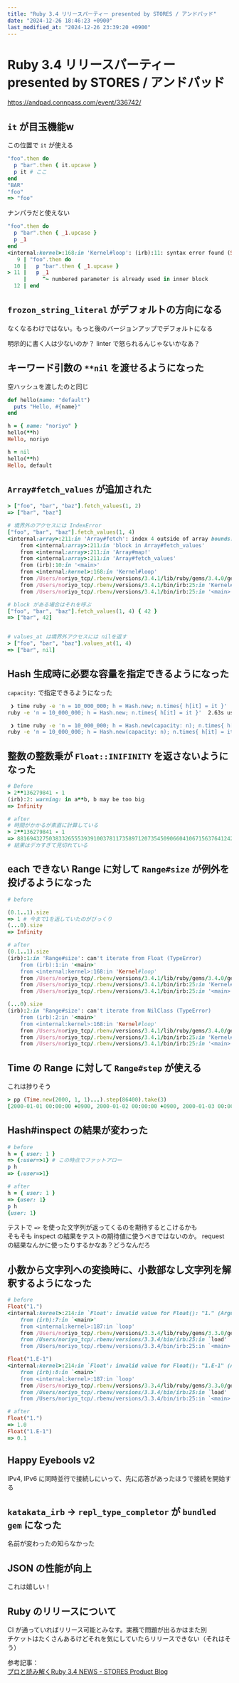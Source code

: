 ```yaml
---
title: "Ruby 3.4 リリースパーティー presented by STORES / アンドパッド"
date: "2024-12-26 18:46:23 +0900"
last_modified_at: "2024-12-26 23:39:20 +0900"
---
```


# Ruby 3.4 リリースパーティー presented by STORES / アンドパッド
https://andpad.connpass.com/event/336742/

## `it` が目玉機能w

この位置で `it` が使える

```rb
"foo".then do
  p "bar".then { it.upcase }
  p it # ここ
end
"BAR"
"foo"
=> "foo"
```

ナンパラだと使えない

```rb
"foo".then do
  p "bar".then { _1.upcase }
  p _1
end
<internal:kernel>:168:in 'Kernel#loop': (irb):11: syntax error found (SyntaxError)
   9 | "foo".then do
  10 |   p "bar".then { _1.upcase }
> 11 |   p _1
     |     ^~ numbered parameter is already used in inner block
  12 | end
```


## `frozon_string_literal` がデフォルトの方向になる  
なくなるわけではない。もっと後のバージョンアップでデフォルトになる  

明示的に書く人は少ないのか？ linter で怒られるんじゃないかなあ？

## キーワード引数の `**nil` を渡せるようになった
空ハッシュを渡したのと同じ

```rb
def hello(name: "default")
  puts "Hello, #{name}"
end

h = { name: "noriyo" }
hello(**h)
Hello, noriyo

h = nil
hello(**h)
Hello, default
```

## `Array#fetch_values` が追加された

```rb
> ["foo", "bar", "baz"].fetch_values(1, 2)
=> ["bar", "baz"]

# 境界外のアクセスには IndexError
["foo", "bar", "baz"].fetch_values(1, 4)
<internal:array>:211:in 'Array#fetch': index 4 outside of array bounds: -3...3 (IndexError)
	from <internal:array>:211:in 'block in Array#fetch_values'
	from <internal:array>:211:in 'Array#map!'
	from <internal:array>:211:in 'Array#fetch_values'
	from (irb):10:in '<main>'
	from <internal:kernel>:168:in 'Kernel#loop'
	from /Users/noriyo_tcp/.rbenv/versions/3.4.1/lib/ruby/gems/3.4.0/gems/irb-1.14.3/exe/irb:9:in '<top (required)>'
	from /Users/noriyo_tcp/.rbenv/versions/3.4.1/bin/irb:25:in 'Kernel#load'
	from /Users/noriyo_tcp/.rbenv/versions/3.4.1/bin/irb:25:in '<main>'

# block がある場合はそれを呼ぶ
["foo", "bar", "baz"].fetch_values(1, 4) { 42 }
=> ["bar", 42]


# values_at は境界外アクセスには nilを返す
> ["foo", "bar", "baz"].values_at(1, 4)
=> ["bar", nil]
```

## Hash 生成時に必要な容量を指定できるようになった
`capacity:` で指定できるようになった

```zsh
 ❯ time ruby -e 'n = 10_000_000; h = Hash.new; n.times{ h[it] = it }'
ruby -e 'n = 10_000_000; h = Hash.new; n.times{ h[it] = it }'  2.63s user 0.29s system 85% cpu 3.421 total

 ❯ time ruby -e 'n = 10_000_000; h = Hash.new(capacity: n); n.times{ h[it] = it }'
ruby -e 'n = 10_000_000; h = Hash.new(capacity: n); n.times{ h[it] = it }'  1.90s user 0.16s system 82% cpu 2.485 total
```

## 整数の整数乗が `Float::INIFINITY` を返さないようになった

```rb
# Before
> 2**136279841 - 1
(irb):2: warning: in a**b, b may be too big
=> Infinity

# after
# 時間がかかるが素直に計算している
> 2**136279841 - 1
=> 88169432750383326555393910037811735897120735450906604106715637641242263069475684144172599034772328310883750973995977687416411861067989576855>
# 結果はデカすぎて見切れている
```
## each できない Range に対して `Range#size` が例外を投げるようになった

```rb
# before

(0.1..1).size
=> 1 # 今まで1を返していたのがびっくり
(...0).size
=> Infinity

# after
(0.1..1).size
(irb):1:in 'Range#size': can't iterate from Float (TypeError)
	from (irb):1:in '<main>'
	from <internal:kernel>:168:in 'Kernel#loop'
	from /Users/noriyo_tcp/.rbenv/versions/3.4.1/lib/ruby/gems/3.4.0/gems/irb-1.14.3/exe/irb:9:in '<top (required)>'
	from /Users/noriyo_tcp/.rbenv/versions/3.4.1/bin/irb:25:in 'Kernel#load'
	from /Users/noriyo_tcp/.rbenv/versions/3.4.1/bin/irb:25:in '<main>'

(...0).size
(irb):2:in 'Range#size': can't iterate from NilClass (TypeError)
	from (irb):2:in '<main>'
	from <internal:kernel>:168:in 'Kernel#loop'
	from /Users/noriyo_tcp/.rbenv/versions/3.4.1/lib/ruby/gems/3.4.0/gems/irb-1.14.3/exe/irb:9:in '<top (required)>'
	from /Users/noriyo_tcp/.rbenv/versions/3.4.1/bin/irb:25:in 'Kernel#load'
	from /Users/noriyo_tcp/.rbenv/versions/3.4.1/bin/irb:25:in '<main>'
```

## Time の Range に対して `Range#step` が使える
これは捗りそう

```rb
> pp (Time.new(2000, 1, 1)...).step(86400).take(3)
[2000-01-01 00:00:00 +0900, 2000-01-02 00:00:00 +0900, 2000-01-03 00:00:00 +0900]
```

## Hash#inspect の結果が変わった

```rb
# before
h = { user: 1 }
=> {:user=>1} # この時点でファットアロー
p h
=> {:user=>1}

# after
h = { user: 1 }
=> {user: 1}
p h
{user: 1}
```

テストで `=>` を使った文字列が返ってくるのを期待するとこけるかも  
そもそも inspect の結果をテストの期待値に使うべきではないのか。 request の結果なんかに使ったりするかなあ？どうなんだろ

## 小数から文字列への変換時に、小数部なし文字列を解釈するようになった

```rb
# before
Float("1.")
<internal:kernel>:214:in `Float': invalid value for Float(): "1." (ArgumentError)
	from (irb):7:in `<main>'
	from <internal:kernel>:187:in `loop'
	from /Users/noriyo_tcp/.rbenv/versions/3.3.4/lib/ruby/gems/3.3.0/gems/irb-1.13.1/exe/irb:9:in `<top (required)>'
	from /Users/noriyo_tcp/.rbenv/versions/3.3.4/bin/irb:25:in `load'
	from /Users/noriyo_tcp/.rbenv/versions/3.3.4/bin/irb:25:in `<main>'

Float("1.E-1")
<internal:kernel>:214:in `Float': invalid value for Float(): "1.E-1" (ArgumentError)
	from (irb):8:in `<main>'
	from <internal:kernel>:187:in `loop'
	from /Users/noriyo_tcp/.rbenv/versions/3.3.4/lib/ruby/gems/3.3.0/gems/irb-1.13.1/exe/irb:9:in `<top (required)>'
	from /Users/noriyo_tcp/.rbenv/versions/3.3.4/bin/irb:25:in `load'
	from /Users/noriyo_tcp/.rbenv/versions/3.3.4/bin/irb:25:in `<main>'

# after
Float("1.")
=> 1.0
Float("1.E-1")
=> 0.1
```

## Happy Eyebools v2
IPv4, IPv6 に同時並行で接続しにいって、先に応答があったほうで接続を開始する

## `katakata_irb` -> `repl_type_completor` が `bundled gem` になった  
名前が変わったの知らなかった

## JSON の性能が向上
これは嬉しい！

## Ruby のリリースについて
CI が通っていればリリース可能とみなす。実務で問題が出るかはまた別  
チケットはたくさんあるけどそれを気にしていたらリリースできない（それはそう）

参考記事：  
[プロと読み解くRuby 3.4 NEWS - STORES Product Blog](https://product.st.inc/entry/2024/12/25/154728)

